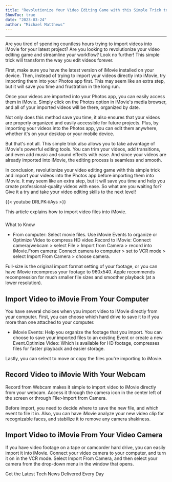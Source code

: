 ```yaml
---
title: "Revolutionize Your Video Editing Game with this Simple Trick to Import Videos to iMovie!"
ShowToc: true 
date: "2023-03-24"
author: "Michael Matthews"
---
```

*****
Are you tired of spending countless hours trying to import videos into iMovie for your latest project? Are you looking to revolutionize your video editing game and streamline your workflow? Look no further! This simple trick will transform the way you edit videos forever.

First, make sure you have the latest version of iMovie installed on your device. Then, instead of trying to import your videos directly into iMovie, try importing them into your Photos app first. This may seem like an extra step, but it will save you time and frustration in the long run.

Once your videos are imported into your Photos app, you can easily access them in iMovie. Simply click on the Photos option in iMovie's media browser, and all of your imported videos will be there, organized by date.

Not only does this method save you time, it also ensures that your videos are properly organized and easily accessible for future projects. Plus, by importing your videos into the Photos app, you can edit them anywhere, whether it's on your desktop or your mobile device.

But that's not all. This simple trick also allows you to take advantage of iMovie's powerful editing tools. You can trim your videos, add transitions, and even add music and sound effects with ease. And since your videos are already imported into iMovie, the editing process is seamless and smooth.

In conclusion, revolutionize your video editing game with this simple trick and import your videos into the Photos app before importing them into iMovie. It may seem like an extra step, but it will save you time and help you create professional-quality videos with ease. So what are you waiting for? Give it a try and take your video editing skills to the next level!

{{< youtube DRLPK-iiAys >}} 




This article explains how to import video files into iMovie.

 
### 
What to Know
 
- From computer: Select movie files. Use iMovie Events to organize or Optimize Video to compress HD video.Record to iMovie: Connect camera/webcam > select File > Import from Camera > record into iMovie.From camera: Connect camera to computer > set to VCR mode > select Import From Camera > choose camera.

 
Full-size is the original import format setting of your footage, or you can have iMovie recompress your footage to 960x540. Apple recommends recompression for much smaller file sizes and smoother playback (at a lower resolution).
 
##   Import Video to iMovie From Your Computer  
 

You have several choices when you import video to iMovie directly from your computer. First, you can choose which hard drive to save it to if you more than one attached to your computer.​

 
- iMovie Events: Help you organize the footage that you import. You can choose to save your imported files to an existing Event or create a new Event.Optimize Video: Which is available for HD footage, compresses files for faster playback and easier storage.

 

Lastly, you can select to move or copy the files you're importing to iMovie.

 
##   Record Video to iMovie With Your Webcam  
 

Record from Webcam makes it simple to import video to iMovie directly from your webcam. Access it through the camera icon in the center left of the screen or through ​File>Import from Camera.

 

Before import, you need to decide where to save the new file, and which event to file it in. Also, you can have iMovie analyze your new video clip for recognizable faces, and stabilize it to remove any camera shakiness.

 
##   Import Video to iMovie From Your Video Camera  
 

If you have video footage on a tape or camcorder hard drive, you can easily import it into iMovie. Connect your video camera to your computer, and turn it on in the VCR mode. Select Import From Camera, and then select your camera from the drop-down menu in the window that opens.

 

Get the Latest Tech News Delivered Every Day




